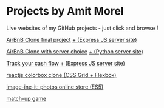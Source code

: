 # Projects by Amit Morel

Live websites of my GitHub projects -
just click and browse !
	
[AirBnB Clone final project](http://abnb-clone-ii7m7l4ha.now.sh)
[+ (Express JS server site)](http://abnb-clone-server-da91mqwyt.now.sh)

[AirBnB Clone with server choice](http://abnb-server-python-kq6oyjrse.now.sh)
[+ (Python server site)](http://amit-abnb-clone-mk45jw0dx.now.sh)

[Track your cash flow](http://cash-flow-client-bwhb8e135.now.sh)
[+ (Express JS server site)](http://cash-flow-server-9n0suhbpt.now.sh)

[reactjs colorbox clone (CSS Grid + Flexbox)](http://colorbox-clone-3xqunf6dk.now.sh)

[image-ine-it: photos online store (ES5)](http://image-ine-it-d0zbtl7ez.now.sh)

[match-up game](http://match-up-game-if78id9y4.now.sh)
